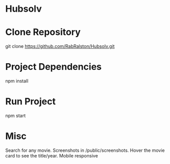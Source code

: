 # Hubsolv

# Clone Repository

git clone https://github.com/RabRalston/Hubsolv.git

# Project Dependencies

npm install

# Run Project

npm start

# Misc

Search for any movie. 
Screenshots in /public/screenshots. 
Hover the movie card to see the title/year. 
Mobile responsive
